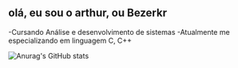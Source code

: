 ## olá, eu sou o arthur, ou Bezerkr

-Cursando  Análise e desenvolvimento de sistemas
-Atualmente me especializando em linguagem C, C++

![Anurag's GitHub stats](https://github-readme-stats.vercel.app/api?username=arthur1804&show_icons=true&theme=radical)
